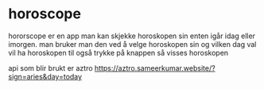 # horoscope

hororscope er en app man kan skjekke horoskopen sin enten igår idag eller imorgen.
man bruker man den ved å velge horoskopen sin og vilken dag val vil ha horoskopen til også trykke på knappen så visses horoskopen

api som blir brukt er aztro https://aztro.sameerkumar.website/?sign=aries&day=today
